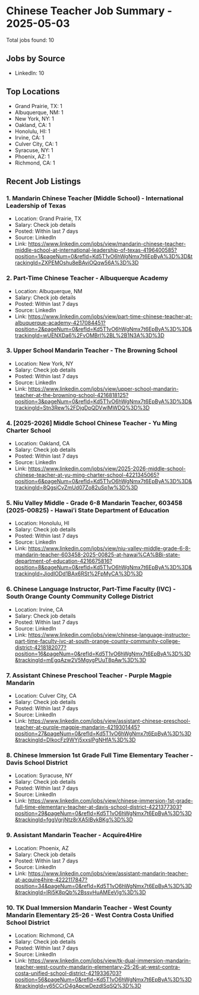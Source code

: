 # Chinese Teacher Job Summary - 2025-05-03

Total jobs found: 10

## Jobs by Source

- LinkedIn: 10

## Top Locations

- Grand Prairie, TX: 1
- Albuquerque, NM: 1
- New York, NY: 1
- Oakland, CA: 1
- Honolulu, HI: 1
- Irvine, CA: 1
- Culver City, CA: 1
- Syracuse, NY: 1
- Phoenix, AZ: 1
- Richmond, CA: 1

## Recent Job Listings

### 1. Mandarin Chinese Teacher (Middle School) - International Leadership of Texas
- Location: Grand Prairie, TX
- Salary: Check job details
- Posted: Within last 7 days
- Source: LinkedIn
- Link: https://www.linkedin.com/jobs/view/mandarin-chinese-teacher-middle-school-at-international-leadership-of-texas-4196400585?position=1&pageNum=0&refId=Kd5T1vO6hWgNmx7t6EpByA%3D%3D&trackingId=ZXPEMOshu8eBAviOQqw56A%3D%3D

### 2. Part-Time Chinese Teacher - Albuquerque Academy
- Location: Albuquerque, NM
- Salary: Check job details
- Posted: Within last 7 days
- Source: LinkedIn
- Link: https://www.linkedin.com/jobs/view/part-time-chinese-teacher-at-albuquerque-academy-4217084451?position=2&pageNum=0&refId=Kd5T1vO6hWgNmx7t6EpByA%3D%3D&trackingId=wUENXDa6%2FvOMBrl%2BL%2B1N3A%3D%3D

### 3. Upper School Mandarin Teacher - The Browning School
- Location: New York, NY
- Salary: Check job details
- Posted: Within last 7 days
- Source: LinkedIn
- Link: https://www.linkedin.com/jobs/view/upper-school-mandarin-teacher-at-the-browning-school-4216818125?position=3&pageNum=0&refId=Kd5T1vO6hWgNmx7t6EpByA%3D%3D&trackingId=Stn3Rew%2FDjqDpQDVwlMWDQ%3D%3D

### 4. [2025-2026] Middle School Chinese Teacher - Yu Ming Charter School
- Location: Oakland, CA
- Salary: Check job details
- Posted: Within last 7 days
- Source: LinkedIn
- Link: https://www.linkedin.com/jobs/view/2025-2026-middle-school-chinese-teacher-at-yu-ming-charter-school-4221345065?position=6&pageNum=0&refId=Kd5T1vO6hWgNmx7t6EpByA%3D%3D&trackingId=8QgsiCvZmUd07Zo82uSp1w%3D%3D

### 5. Niu Valley Middle - Grade 6-8 Mandarin Teacher, 603458 (2025-00825) - Hawaiʻi State Department of Education
- Location: Honolulu, HI
- Salary: Check job details
- Posted: Within last 7 days
- Source: LinkedIn
- Link: https://www.linkedin.com/jobs/view/niu-valley-middle-grade-6-8-mandarin-teacher-603458-2025-00825-at-hawai%CA%BBi-state-department-of-education-4216675816?position=8&pageNum=0&refId=Kd5T1vO6hWgNmx7t6EpByA%3D%3D&trackingId=JiodlODd1BAx6RSt%2FpMyCA%3D%3D

### 6. Chinese Language Instructor, Part-Time Faculty (IVC) - South Orange County Community College District
- Location: Irvine, CA
- Salary: Check job details
- Posted: Within last 7 days
- Source: LinkedIn
- Link: https://www.linkedin.com/jobs/view/chinese-language-instructor-part-time-faculty-ivc-at-south-orange-county-community-college-district-4218182077?position=16&pageNum=0&refId=Kd5T1vO6hWgNmx7t6EpByA%3D%3D&trackingId=mEgqAzw2V5MgygPUuT8pAw%3D%3D

### 7. Assistant Chinese Preschool Teacher - Purple Magpie Mandarin
- Location: Culver City, CA
- Salary: Check job details
- Posted: Within last 7 days
- Source: LinkedIn
- Link: https://www.linkedin.com/jobs/view/assistant-chinese-preschool-teacher-at-purple-magpie-mandarin-4219301445?position=27&pageNum=0&refId=Kd5T1vO6hWgNmx7t6EpByA%3D%3D&trackingId=DIkocFz9WYj5xxslPgNHfA%3D%3D

### 8. Chinese Immersion 1st Grade Full Time Elementary Teacher - Davis School District
- Location: Syracuse, NY
- Salary: Check job details
- Posted: Within last 7 days
- Source: LinkedIn
- Link: https://www.linkedin.com/jobs/view/chinese-immersion-1st-grade-full-time-elementary-teacher-at-davis-school-district-4221377303?position=29&pageNum=0&refId=Kd5T1vO6hWgNmx7t6EpByA%3D%3D&trackingId=fggVgrjNtz8rXA5IBykBKg%3D%3D

### 9. Assistant Mandarin Teacher - Acquire4Hire
- Location: Phoenix, AZ
- Salary: Check job details
- Posted: Within last 7 days
- Source: LinkedIn
- Link: https://www.linkedin.com/jobs/view/assistant-mandarin-teacher-at-acquire4hire-4222117847?position=34&pageNum=0&refId=Kd5T1vO6hWgNmx7t6EpByA%3D%3D&trackingId=lRi5K8pQb%2BssvHuAMEeVIg%3D%3D

### 10. TK Dual Immersion Mandarin Teacher - West County Mandarin Elementary 25-26 - West Contra Costa Unified School District
- Location: Richmond, CA
- Salary: Check job details
- Posted: Within last 7 days
- Source: LinkedIn
- Link: https://www.linkedin.com/jobs/view/tk-dual-immersion-mandarin-teacher-west-county-mandarin-elementary-25-26-at-west-contra-costa-unified-school-district-4219336703?position=56&pageNum=0&refId=Kd5T1vO6hWgNmx7t6EpByA%3D%3D&trackingId=y65CCrD4gApcwDezdlSqSQ%3D%3D

